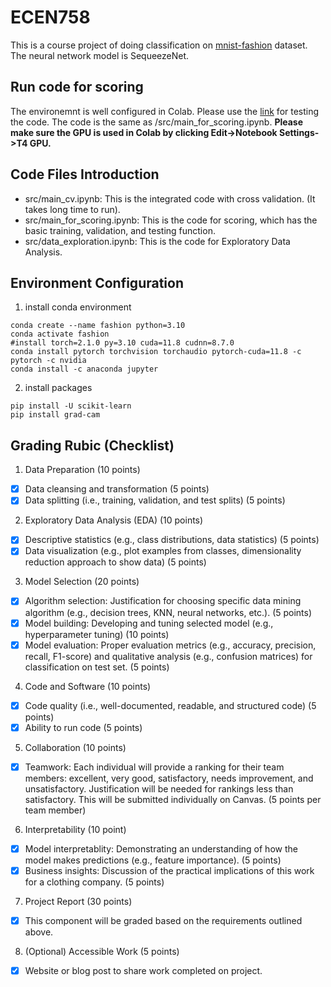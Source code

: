 # ECEN758

This is a course project of doing classification on [mnist-fashion](https://github.com/zalandoresearch/fashion-mnist) dataset. The neural network model is SequeezeNet.
## Run code for scoring
The environemnt is well configured in Colab. Please use the [link](https://colab.research.google.com/drive/13NHcv7iiZGY84wxIQ4RBL18D_W5axF7M?usp=sharing) for testing the code. The code is the same as /src/main_for_scoring.ipynb. **Please make sure the GPU is used in Colab by clicking Edit->Notebook Settings->T4 GPU.**

## Code Files Introduction
- src/main_cv.ipynb: This is the integrated code with cross validation. (It takes long time to run).
- src/main_for_scoring.ipynb: This is the code for scoring, which has the basic training, validation, and testing function.
- src/data_exploration.ipynb: This is the code for Exploratory Data Analysis.


## Environment Configuration

1. install conda environment

```
conda create --name fashion python=3.10
conda activate fashion
#install torch=2.1.0 py=3.10 cuda=11.8 cudnn=8.7.0
conda install pytorch torchvision torchaudio pytorch-cuda=11.8 -c pytorch -c nvidia
conda install -c anaconda jupyter
```
2. install packages
```
pip install -U scikit-learn
pip install grad-cam
```

## Grading Rubic (Checklist)

1. Data Preparation (10 points)

* [x] Data cleansing and transformation (5 points)
* [x] Data splitting (i.e., training, validation, and test splits) (5 points)

2. Exploratory Data Analysis (EDA) (10 points)

* [x] Descriptive statistics (e.g., class distributions, data statistics) (5 points)
* [x] Data visualization (e.g., plot examples from classes, dimensionality reduction approach to show data) (5 points)

3. Model Selection (20 points)

* [x] Algorithm selection: Justification for choosing specific data mining algorithm (e.g., decision trees, KNN, neural networks, etc.). (5 points)
* [x] Model building: Developing and tuning selected model (e.g., hyperparameter tuning) (10 points)
* [x] Model evaluation: Proper evaluation metrics (e.g., accuracy, precision, recall, F1-score) and qualitative analysis (e.g., confusion matrices) for classification on test set. (5 points)

4. Code and Software (10 points)

* [x] Code quality (i.e., well-documented, readable, and structured code) (5 points)
* [x] Ability to run code (5 points)

5. Collaboration (10 points)

* [x] Teamwork: Each individual will provide a ranking for their team members: excellent, very good, satisfactory, needs improvement, and unsatisfactory. Justification will be needed for rankings less than satisfactory. This will be submitted individually on Canvas. (5 points per team member)

6. Interpretability (10 point)

* [x] Model interpretablity: Demonstrating an understanding of how the model makes predictions (e.g., feature importance). (5 points)
* [x] Business insights: Discussion of the practical implications of this work for a clothing company. (5 points)

7. Project Report (30 points)

* [x] This component will be graded based on the requirements outlined above.

8. (Optional) Accessible Work (5 points)

* [x] Website or blog post to share work completed on project.

